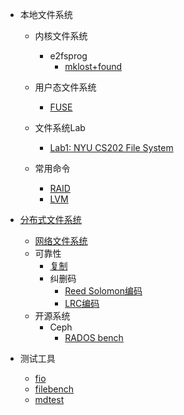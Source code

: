 * 本地文件系统
  * 内核文件系统
    * e2fsprog
      * [mklost+found](/mklost+found.md)
    
  * 用户态文件系统
    * [FUSE](/fuse.md)
  * 文件系统Lab    
    * [Lab1: NYU CS202 File System](/nyu-cs202-file-system-lab.md)
    
  * 常用命令
    * [RAID](/linux-raid.md)
    * [LVM](/linux-lvm.md)
  
* [分布式文件系统](/distributed-file-system.md)
  * [网络文件系统](/network-file-system.md)
  * 可靠性
    * [复制](/replication.md)
    * 纠删码
      * [Reed Solomon编码](/erasure-coding/reed-solomon.md)
      * [LRC编码](/erasure-coding/locally-repairable-code.md)
  * 开源系统
    * Ceph
      * [RADOS bench](/ceph-rados-bench.md)
  
* 测试工具
    * [fio](/fio.md)
    * [filebench](/filebench.md)
    * [mdtest](/mdtest.md)
